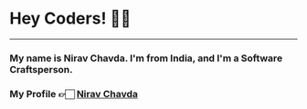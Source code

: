 # Hey Coders! 👋🏻

---

### My name is Nirav Chavda. I'm from India, and I'm a Software Craftsperson.

### My Profile 👉🏻 <a href="https://niravchavda99.github.io" target="_blank">Nirav Chavda</a>

<br>


<!--
**niravchavda99/niravchavda99** is a ✨ _special_ ✨ repository because its `README.md` (this file) appears on your GitHub profile.

Here are some ideas to get you started:

- 🔭 I’m currently working on ...
- 🌱 I’m currently learning ...
- 👯 I’m looking to collaborate on ...
- 🤔 I’m looking for help with ...
- 💬 Ask me about ...
- 📫 How to reach me: ...
- 😄 Pronouns: ...
- ⚡ Fun fact: ...
-->
